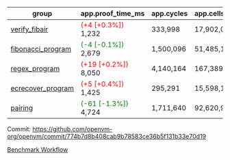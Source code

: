 | group | app.proof_time_ms | app.cycles | app.cells_used | leaf.proof_time_ms | leaf.cycles | leaf.cells_used |
| -- | -- | -- | -- | -- | -- | -- |
| [verify_fibair](https://github.com/openvm-org/openvm/blob/benchmark-results/benchmarks-pr/1476/verify_fibair-774b7d8b408cab9b78583ce36b5f131b33e70d19.md) |<span style='color: red'>(+4 [+0.3%])</span> 1,232 |  333,998 |  17,902,048 |- | - | - |
| [fibonacci_program](https://github.com/openvm-org/openvm/blob/benchmark-results/benchmarks-pr/1476/fibonacci-774b7d8b408cab9b78583ce36b5f131b33e70d19.md) |<span style='color: green'>(-4 [-0.1%])</span> 2,679 |  1,500,096 |  51,485,167 |- | - | - |
| [regex_program](https://github.com/openvm-org/openvm/blob/benchmark-results/benchmarks-pr/1476/regex-774b7d8b408cab9b78583ce36b5f131b33e70d19.md) |<span style='color: red'>(+19 [+0.2%])</span> 8,050 |  4,140,164 |  167,389,450 |- | - | - |
| [ecrecover_program](https://github.com/openvm-org/openvm/blob/benchmark-results/benchmarks-pr/1476/ecrecover-774b7d8b408cab9b78583ce36b5f131b33e70d19.md) |<span style='color: red'>(+5 [+0.4%])</span> 1,425 |  295,291 |  15,598,160 |- | - | - |
| [pairing](https://github.com/openvm-org/openvm/blob/benchmark-results/benchmarks-pr/1476/pairing-774b7d8b408cab9b78583ce36b5f131b33e70d19.md) |<span style='color: green'>(-61 [-1.3%])</span> 4,724 |  1,711,640 |  92,620,923 |- | - | - |


Commit: https://github.com/openvm-org/openvm/commit/774b7d8b408cab9b78583ce36b5f131b33e70d19

[Benchmark Workflow](https://github.com/openvm-org/openvm/actions/runs/13932221634)
